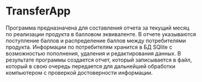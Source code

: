# TransferApp
Программа предназначена для составления отчета за текущий месяц по реализации продукта в балловом эквиваленте. В отчете указываются поступление баллов и распределение баллов между потребителями продукта. Информации по потребителям хранится в БД SQlite с возможностью пополнения, удаления и редактирования данных. В результате программы создается отчет, который записывается в файл, который в свою очередь передается для дальнейшей обработки компьютером с проверкой достоверности информации. 
